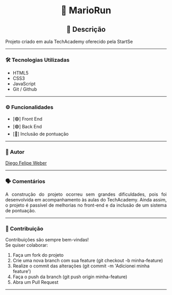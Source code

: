 <h1 align="center"> 📌 MarioRun  </h1>

<h2 align="center"> 📖 Descrição   </h2>
<p align="justify">Projeto criado em aula TechAcademy oferecido pela StartSe</p>

---

### 🛠 Tecnologias Utilizadas  
- HTML5  
- CSS3  
- JavaScript  
- Git / Github
---

### ⚙️ Funcionalidades  
- [🟢] Front End  
- [🟢] Back End
- [🔴] Inclusão de pontuação

---

### 👤 Autor
[Diego Felipe Weber](https://www.linkedin.com/in/diego-weber-474a5aa6/)

---

### 🗣️ Comentários
<p align="justify">A construção do projeto ocorreu sem grandes dificuldades, pois foi desenvolvida em acompanhamento às aulas do TechAcademy. Ainda assim, o projeto é passível de melhorias no front-end e da inclusão de um sistema de pontuação.</p>

---

### 🤝 Contribuição
Contribuições são sempre bem-vindas!   
Se quiser colaborar:
1. Faça um fork do projeto
2. Crie uma nova branch com sua feature (git checkout -b minha-feature)
3. Realize o commit das alterações (git commit -m 'Adicionei minha feature')
4. Faça o push da branch (git push origin minha-feature)
5. Abra um Pull Request

---